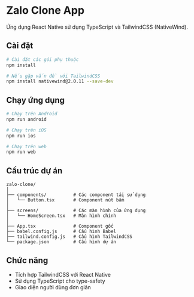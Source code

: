 # Zalo Clone App

Ứng dụng React Native sử dụng TypeScript và TailwindCSS (NativeWind).

## Cài đặt

```bash
# Cài đặt các gói phụ thuộc
npm install

# Nếu gặp vấn đề với TailwindCSS
npm install nativewind@2.0.11 --save-dev
```

## Chạy ứng dụng

```bash
# Chạy trên Android
npm run android

# Chạy trên iOS
npm run ios

# Chạy trên web
npm run web
```

## Cấu trúc dự án

```
zalo-clone/
│
├── components/          # Các component tái sử dụng
│   └── Button.tsx       # Component nút bấm
│
├── screens/             # Các màn hình của ứng dụng
│   └── HomeScreen.tsx   # Màn hình chính
│
├── App.tsx              # Component gốc
├── babel.config.js      # Cấu hình Babel
├── tailwind.config.js   # Cấu hình TailwindCSS
└── package.json         # Cấu hình dự án
```

## Chức năng

-   Tích hợp TailwindCSS với React Native
-   Sử dụng TypeScript cho type-safety
-   Giao diện người dùng đơn giản
